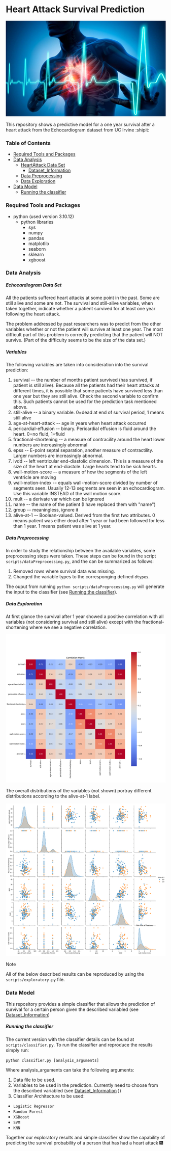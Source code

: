 # Heart Attack Survival Prediction

<p align="center">
<img src="assets/Heart-attack-1-1000x600.jpg" width="600" height="300">
</p>

This repository shows a predictive model for a one year survival after a heart attack from the Echocardiogram dataset from UC Irvine :shipit:

### Table of Contents
- [Required Tools and Packages](#Required-Tools-and-Packages)
- [Data Analysis](#Data-Analysis)
  - [HeartAttack Data Set](#Echocardiogram-Data-Set)
    - [Dataset_Information](#Dataset-Information) 
  - [Data Preprocessing](#Data-Preprocessing)
  - [Data Exploration](#Data-Exploration)
- [Data Model](#Data-Model)
  - [Running the classifier](#Running-the-classifier)

<a name="Required-Tools-and-Packages"></a>
### Required Tools and Packages

* python (used version 3.10.12)
  - python libraries
    - sys
    - numpy
    - pandas
    - matplotlib
    - seaborn
    - sklearn
    - xgboost

<a name="Dataset-Analysis"></a>
### Data Analysis

<a name="Echocardiogram-Data-Set"></a>
##### Echocardiogram Data Set
All the patients suffered heart attacks at some point in the past. Some are still alive and some are not.  The survival and still-alive variables, when taken together, indicate whether a patient survived for at least one year following the heart attack.  

The problem addressed by past researchers was to predict from the other variables whether or not the patient will survive at least one year.  The most difficult part of this problem is correctly predicting that the patient will NOT survive.  (Part of the difficulty seems to be the size of the data set.)

<a name="Dataset-Information"></a>
##### Variables
The following variables are taken into consideration into the survival prediction:

   1. survival -- the number of months patient survived (has survived, if patient is still alive).  Because all the patients had their heart attacks at different times, it is possible that some patients have survived less than one year but they are still alive.  Check the second variable to confirm this.  Such patients cannot be used for the prediction task mentioned above.
   2. still-alive -- a binary variable.  0=dead at end of survival period, 1 means still alive 
   3. age-at-heart-attack -- age in years when heart attack occurred
   4. pericardial-effusion -- binary. Pericardial effusion is fluid around the heart.  0=no fluid, 1=fluid
   5. fractional-shortening -- a measure of contracility around the heart lower numbers are increasingly abnormal
   6. epss -- E-point septal separation, another measure of contractility.  Larger numbers are increasingly abnormal.
   7. lvdd -- left ventricular end-diastolic dimension.  This is a measure of the size of the heart at end-diastole. Large hearts tend to be sick hearts.
   8. wall-motion-score -- a measure of how the segments of the left ventricle are moving
   9. wall-motion-index -- equals wall-motion-score divided by number of segments seen.  Usually 12-13 segments are seen in an echocardiogram.  Use this variable INSTEAD of the wall motion score.
   10. mult -- a derivate var which can be ignored
   11. name -- the name of the patient (I have replaced them with "name")
   12. group -- meaningless, ignore it
   13. alive-at-1 -- Boolean-valued. Derived from the first two attributes. 0 means patient was either dead after 1 year or had been followed for less than 1 year.  1 means patient was alive at 1 year.

<a name="Data-Preprocessing"></a>
##### Data Preprocessing

In order to study the relationship between the available variables, some preprocessing steps were taken. These steps can be found in the script `scripts/dataPreprocessing.py`, and the can be summarized as follows:

1. Removed rows where survival data was missing.
2. Changed the variable types to the corresponging defined `dtypes`.

The ouput from running `python scripts/dataPreprocessing.py` will generate the input to the classifier (see [Running the classifier](#Running-the-classifier)). 

<a name="Data-Exploration"></a>
##### Data Exploration

At first glance the survival after 1 year showed a positive correlation with all variables (not considering survival and still alive) except with the fractional-shortening where we see a negative correlation.

<p align="center">
<img src="assets/corr_matrix.png">
</p>

The overall distributions of the variables (not shown) portray different distributions according to the alive-at-1 label.

<p align="center">
<img src="assets/dist_matrix.png">
</p>

> [!NOTE]
> All of the below described results can be reproduced by using the `scripts/exploratory.py` file.

<a name="Data-Model"></a>
### Data Model

This repository provides a simple classifier that allows the prediction of survival for a certain person given the described variabled (see [Dataset_Information](#Dataset-Information))

<a name="Running-the-classifier"></a>
##### Running the classifier

The current version with the classifier details can be found at `scripts/classifier.py`. To run the classifier and reproduce the results simply run:

`python classifier.py [analysis_arguments]`

Where analysis_arguments can take the following arguments:

1. Data file to be used.
2. Variables to be used in the prediction. Currently need to choose from the described variabled (see [Dataset_Information](#Dataset-Information) ))
3. Classifier Architecture to be used:
  * `Logistic Regressor`
  * `Random Forest`
  * `XGBoost`
  * `SVM`
  * `KNN`

Together our exploratory results and simple classifier show the capability of predicting the survival probability of a person that has had a heart attack 🎆

